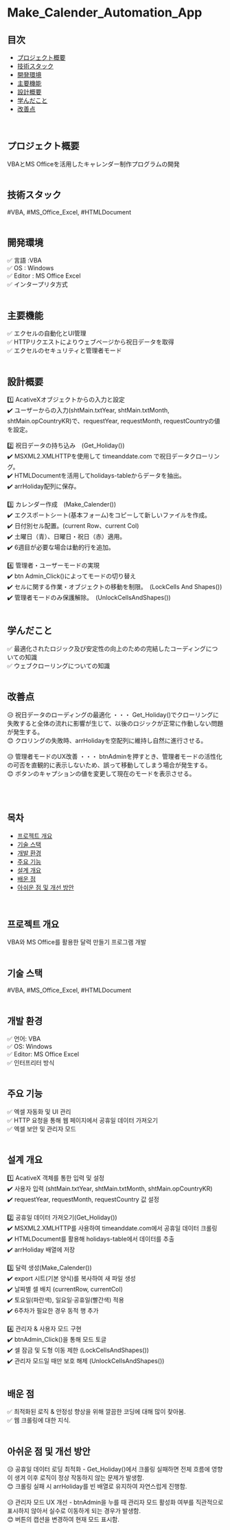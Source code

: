 # Make_Calender_Automation_App

## 目次

- [プロジェクト概要](#プロジェクト概要)
- [技術スタック](#技術スタック)
- [開発環境](#開発環境)
- [主要機能](#主要機能)
- [設計概要](#設計概要)
- [学んだこと](#学んだこと)
- [改善点](#改善点)

<br>

## プロジェクト概要

VBAとMS Officeを活用したキャレンダー制作プログラムの開発<br>
<br>

## 技術スタック

#VBA, #MS_Office_Excel, #HTMLDocument<br>
<br>

## 開発環境

✅ 言語 :VBA<br>
✅ OS : Windows<br>
✅ Editor : MS Office Excel<br>
✅ インタープリタ方式<br>
<br>

## 主要機能

✅ エクセルの自動化とUI管理<br>
✅ HTTPリクエストによりウェブページから祝日データを取得<br>
✅ エクセルのセキュリティと管理者モード<br>
<br>

## 設計概要

1️⃣ AcativeXオブジェクトからの入力と設定<br>
✔️ ユーザーからの入力(shtMain.txtYear, shtMain.txtMonth, shtMain.opCountryKR)で、requestYear, requestMonth, requestCountryの値を設定。<br>
<br>
2️⃣ 祝日データの持ち込み　(Get_Holiday())<br>
✔️ MSXML2.XMLHTTPを使用して timeanddate.com で祝日データクローリング。<br>
✔️ HTMLDocumentを活用してholidays-tableからデータを抽出。<br>
✔️ arrHoliday配列に保存。<br>
<br>
3️⃣ カレンダー作成　(Make_Calender())<br>
✔️ エクスポートシート(基本フォーム)をコピーして新しいファイルを作成。<br>
✔️ 日付別セル配置。(current Row、current Col)<br>
✔️ 土曜日（青）、日曜日・祝日（赤）適用。<br>
✔️ 6週目が必要な場合は動的行を追加。<br>
<br>
4️⃣ 管理者・ユーザーモードの実現<br>
✔️ btn Admin_Click()によってモードの切り替え<br>
✔️ セルに関する作業・オブジェクトの移動を制限。　(LockCells And Shapes())<br>
✔️ 管理者モードのみ保護解除。　(UnlockCellsAndShapes())<br>
<br>

## 学んだこと

✅ 最適化されたロジック及び安定性の向上のための完結したコーディングについての知識<br>
✅ ウェブクローリングについての知識<br>
<br>

## 改善点

😥 祝日データのローディングの最適化 ・・・ Get_Holiday()でクローリングに失敗すると全体の流れに影響が生じて、以後のロジックが正常に作動しない問題が発生する。 <br>
😊 クロリングの失敗時、arrHolidayを空配列に維持し自然に進行させる。<br>
<br>
😥 管理者モードのUX改善 ・・・ btnAdminを押すとき、管理者モードの活性化の可否を直観的に表示しないため、誤って移動してしまう場合が発生する。 <br>
😊 ボタンのキャプションの値を変更して現在のモードを表示させる。<br>

<br>
<br>

## 목차

- [프로젝트 개요](#프로젝트-개요)
- [기술 스택](#기술-스택)
- [개발 환경](#개발-환경)
- [주요 기능](#주요-기능)
- [설계 개요](#설계-개요)
- [배운 점](#배운-점)
- [아쉬운 점 및 개선 방안](#아쉬운-점-및-개선-방안)

<br>

## 프로젝트 개요

VBA와 MS Office를 활용한 달력 만들기 프로그램 개발<br>
<br>

## 기술 스택

#VBA, #MS_Office_Excel, #HTMLDocument<br>
<br>

## 개발 환경

✅ 언어: VBA<br>
✅ OS: Windows<br>
✅ Editor: MS Office Excel<br>
✅ 인터프리터 방식<br>
<br>

## 주요 기능

✅ 엑셀 자동화 및 UI 관리<br>
✅ HTTP 요청을 통해 웹 페이지에서 공휴일 데이터 가져오기<br>
✅ 엑셀 보안 및 관리자 모드<br>
<br>

## 설계 개요

1️⃣ AcativeX 객체를 통한 입력 및 설정<br>
✔️ 사용자 입력 (shtMain.txtYear, shtMain.txtMonth, shtMain.opCountryKR) <br>
✔️ requestYear, requestMonth, requestCountry 값 설정<br>
<br>
2️⃣ 공휴일 데이터 가져오기(Get_Holiday())<br>
✔️ MSXML2.XMLHTTP를 사용하여 timeanddate.com에서 공휴일 데이터 크롤링 <br>
✔️ HTMLDocument를 활용해 holidays-table에서 데이터를 추출 <br>
✔️ arrHoliday 배열에 저장<br>
<br>
3️⃣ 달력 생성(Make_Calender())<br>
✔️ export 시트(기본 양식)를 복사하여 새 파일 생성 <br>
✔️ 날짜별 셀 배치 (currentRow, currentCol) <br>
✔️ 토요일(파란색), 일요일·공휴일(빨간색) 적용 <br>
✔️ 6주차가 필요한 경우 동적 행 추가<br>
<br>
4️⃣ 관리자 & 사용자 모드 구현<br>
✔️ btnAdmin_Click()을 통해 모드 토글 <br>
✔️ 셀 잠금 및 도형 이동 제한 (LockCellsAndShapes()) <br>
✔️ 관리자 모드일 때만 보호 해제 (UnlockCellsAndShapes())<br>
<br>

## 배운 점

✅ 최적화된 로직 & 안정성 향상을 위해 깔끔한 코딩에 대해 많이 찾아봄.<br>
✅ 웹 크롤링에 대한 지식.<br>
<br>

## 아쉬운 점 및 개선 방안

😥 공휴일 데이터 로딩 최적화 - Get_Holiday()에서 크롤링 실패하면 전체 흐름에 영향이 생겨 이후 로직이 정상 작동하지 않는 문제가 발생함. <br>
😊 크롤링 실패 시 arrHoliday를 빈 배열로 유지하여 자연스럽게 진행함.<br>
<br>
😥 관리자 모드 UX 개선 - btnAdmin을 누를 때 관리자 모드 활성화 여부를 직관적으로 표시하지 않아서 실수로 이동하게 되는 경우가 발생함. <br>
😊 버튼의 캡션을 변경하여 현재 모드 표시함.<br>
<br>
